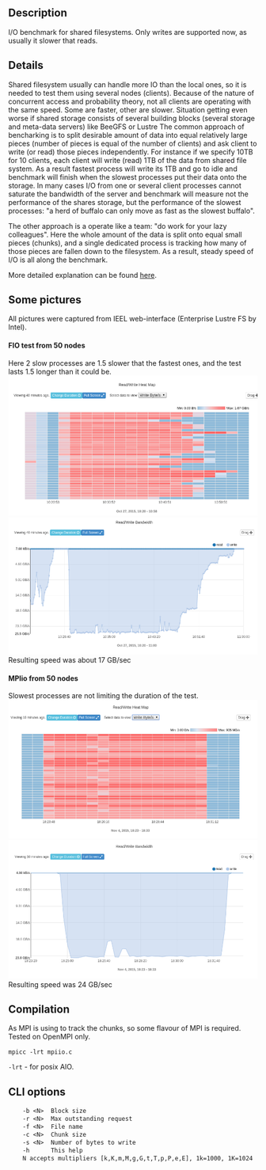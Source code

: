 ## Description

I/O benchmark for shared filesystems.  Only writes are supported now, as usually it slower that reads.

## Details

Shared filesystem usually can handle more IO than the local ones, so it is needed to test them using several nodes (clients). Because of the nature of concurrent access and probability theory, not all clients are operating with the same speed. Some are faster, other are slower. Situation getting even worse if shared storage consists of several building blocks (several storage and meta-data servers) like BeeGFS or Lustre
The common approach of bencharking is to split desirable amount of data into equal relatively large pieces (number of pieces is equal of the number of clients) and ask client to write (or read) those pieces independently. For instance if we specify 10TB for 10 clients, each client will write (read) 1TB of the data from shared file system.
As a result fastest process will write its 1TB and go to idle and benchmark will finish when the slowest processes put their data onto the storage. In many cases I/O from one or several client processes cannot saturate the bandwidth of the server and benchmark will measure not the performance of the shares storage, but the performance of the slowest processes: "a herd of buffalo can only move as fast as the slowest buffalo".

The other approach is a operate like a team: "do work for your lazy colleagues".
Here the whole amount of the data is split onto equal small pieces (chunks), and a single dedicated process is tracking how many of those pieces are fallen down to the filesystem. As a result, steady speed of I/O is all along the benchmark.

More detailed explanation can be found [here](explanation.md).

## Some pictures
All pictures were captured from IEEL web-interface (Enterprise Lustre FS by Intel).

#### FIO test from 50 nodes
Here 2 slow processes are 1.5 slower that the fastest ones, and the test lasts 1.5 longer than it could be.
![fio heatmap](img/fio1.png)
![fio write](img/fio2.png)
Resulting speed was about 17 GB/sec

#### MPIio from 50 nodes
Slowest processes are not limiting the duration of the test.
![mpiio heatmap](img/mpiio1.png)
![mpiio write](img/mpiio2.png)
Resulting speed was 24 GB/sec

## Compilation
As MPI is using to track the chunks, so some flavour of MPI is required. Tested on OpenMPI only. 
```
mpicc -lrt mpiio.c
```
```-lrt```  - for posix AIO.

## CLI options
```
    -b <N>  Block size
    -r <N>  Max outstanding request
    -f <N>  File name
    -c <N>  Chunk size
    -s <N>  Number of bytes to write
    -h      This help
    N accepts multipliers [k,K,m,M,g,G,t,T,p,P,e,E], 1k=1000, 1K=1024
```
